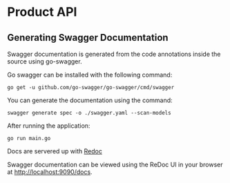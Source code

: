 # Product API

## Generating Swagger Documentation

Swagger documentation is generated from the code annotations inside the source using go-swagger.

Go swagger can be installed with the following command:

```
go get -u github.com/go-swagger/go-swagger/cmd/swagger
```

You can generate the documentation using the command:

```
swagger generate spec -o ./swagger.yaml --scan-models
```

After running the application:

```
go run main.go
```

Docs are servered up with [Redoc](https://github.com/Redocly/redoc)

Swagger documentation can be viewed using the ReDoc UI in your browser at [http://localhost:9090/docs](http://localhost:9090/docs).